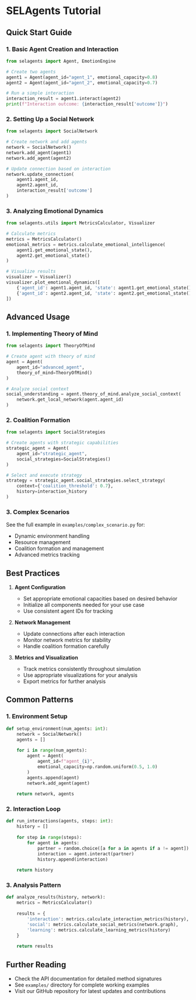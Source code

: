 # SELAgents Tutorial

## Quick Start Guide

### 1. Basic Agent Creation and Interaction

```python
from selagents import Agent, EmotionEngine

# Create two agents
agent1 = Agent(agent_id="agent_1", emotional_capacity=0.8)
agent2 = Agent(agent_id="agent_2", emotional_capacity=0.7)

# Run a simple interaction
interaction_result = agent1.interact(agent2)
print(f"Interaction outcome: {interaction_result['outcome']}")
```

### 2. Setting Up a Social Network

```python
from selagents import SocialNetwork

# Create network and add agents
network = SocialNetwork()
network.add_agent(agent1)
network.add_agent(agent2)

# Update connection based on interaction
network.update_connection(
    agent1.agent_id,
    agent2.agent_id,
    interaction_result['outcome']
)
```

### 3. Analyzing Emotional Dynamics

```python
from selagents.utils import MetricsCalculator, Visualizer

# Calculate metrics
metrics = MetricsCalculator()
emotional_metrics = metrics.calculate_emotional_intelligence(
    agent1.get_emotional_state(),
    agent2.get_emotional_state()
)

# Visualize results
visualizer = Visualizer()
visualizer.plot_emotional_dynamics([
    {'agent_id': agent1.agent_id, 'state': agent1.get_emotional_state()},
    {'agent_id': agent2.agent_id, 'state': agent2.get_emotional_state()}
])
```

## Advanced Usage

### 1. Implementing Theory of Mind

```python
from selagents import TheoryOfMind

# Create agent with theory of mind
agent = Agent(
    agent_id="advanced_agent",
    theory_of_mind=TheoryOfMind()
)

# Analyze social context
social_understanding = agent.theory_of_mind.analyze_social_context(
    network.get_local_network(agent.agent_id)
)
```

### 2. Coalition Formation

```python
from selagents import SocialStrategies

# Create agents with strategic capabilities
strategic_agent = Agent(
    agent_id="strategic_agent",
    social_strategies=SocialStrategies()
)

# Select and execute strategy
strategy = strategic_agent.social_strategies.select_strategy(
    context={'coalition_threshold': 0.7},
    history=interaction_history
)
```

### 3. Complex Scenarios

See the full example in `examples/complex_scenario.py` for:
- Dynamic environment handling
- Resource management
- Coalition formation and management
- Advanced metrics tracking

## Best Practices

1. **Agent Configuration**
   - Set appropriate emotional capacities based on desired behavior
   - Initialize all components needed for your use case
   - Use consistent agent IDs for tracking

2. **Network Management**
   - Update connections after each interaction
   - Monitor network metrics for stability
   - Handle coalition formation carefully

3. **Metrics and Visualization**
   - Track metrics consistently throughout simulation
   - Use appropriate visualizations for your analysis
   - Export metrics for further analysis

## Common Patterns

### 1. Environment Setup
```python
def setup_environment(num_agents: int):
    network = SocialNetwork()
    agents = []
    
    for i in range(num_agents):
        agent = Agent(
            agent_id=f"agent_{i}",
            emotional_capacity=np.random.uniform(0.5, 1.0)
        )
        agents.append(agent)
        network.add_agent(agent)
    
    return network, agents
```

### 2. Interaction Loop
```python
def run_interactions(agents, steps: int):
    history = []
    
    for step in range(steps):
        for agent in agents:
            partner = random.choice([a for a in agents if a != agent])
            interaction = agent.interact(partner)
            history.append(interaction)
    
    return history
```

### 3. Analysis Pattern
```python
def analyze_results(history, network):
    metrics = MetricsCalculator()
    
    results = {
        'interaction': metrics.calculate_interaction_metrics(history),
        'social': metrics.calculate_social_metrics(network.graph),
        'learning': metrics.calculate_learning_metrics(history)
    }
    
    return results
```

## Further Reading

- Check the API documentation for detailed method signatures
- See `examples/` directory for complete working examples
- Visit our GitHub repository for latest updates and contributions
